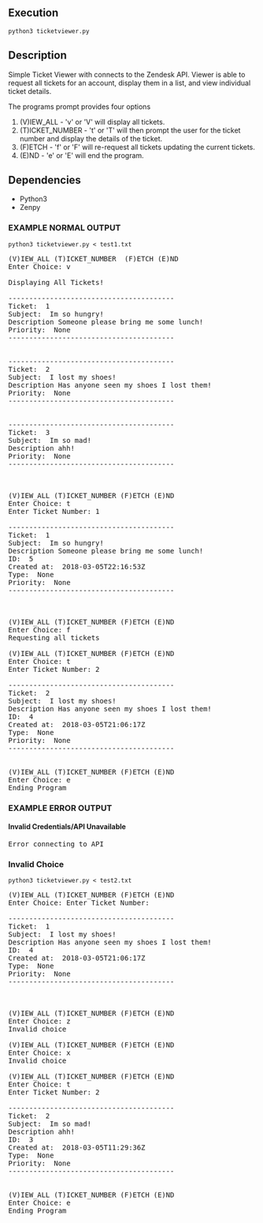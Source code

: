 ## Execution
```
python3 ticketviewer.py
```
## Description
Simple Ticket Viewer with connects to the Zendesk API. Viewer is able to request all tickets for
an account, display them in a list, and view individual ticket details.

The programs prompt provides four options
1. (V)IEW_ALL - 'v' or 'V' will display all tickets.
2. (T)ICKET_NUMBER - 't' or 'T' will then prompt the user for the ticket number and display the details of the ticket.
3. (F)ETCH - 'f' or 'F' will re-request all tickets updating the current tickets.
4. (E)ND - 'e' or 'E' will end the program.

## Dependencies
* Python3
* Zenpy

### EXAMPLE NORMAL OUTPUT

```
python3 ticketviewer.py < test1.txt
```
<pre>
(V)IEW_ALL (T)ICKET_NUMBER  (F)ETCH (E)ND
Enter Choice: v

Displaying All Tickets!

----------------------------------------
Ticket:  1
Subject:  Im so hungry!
Description Someone please bring me some lunch!
Priority:  None
----------------------------------------


----------------------------------------
Ticket:  2
Subject:  I lost my shoes!
Description Has anyone seen my shoes I lost them!
Priority:  None
----------------------------------------


----------------------------------------
Ticket:  3
Subject:  Im so mad!
Description ahh!
Priority:  None
----------------------------------------



(V)IEW_ALL (T)ICKET_NUMBER (F)ETCH (E)ND
Enter Choice: t
Enter Ticket Number: 1

----------------------------------------
Ticket:  1
Subject:  Im so hungry!
Description Someone please bring me some lunch!
ID:  5
Created at:  2018-03-05T22:16:53Z
Type:  None
Priority:  None
----------------------------------------



(V)IEW_ALL (T)ICKET_NUMBER (F)ETCH (E)ND
Enter Choice: f
Requesting all tickets

(V)IEW_ALL (T)ICKET_NUMBER (F)ETCH (E)ND
Enter Choice: t
Enter Ticket Number: 2

----------------------------------------
Ticket:  2
Subject:  I lost my shoes!
Description Has anyone seen my shoes I lost them!
ID:  4
Created at:  2018-03-05T21:06:17Z
Type:  None
Priority:  None
----------------------------------------


(V)IEW_ALL (T)ICKET_NUMBER (F)ETCH (E)ND
Enter Choice: e
Ending Program
</pre>

### EXAMPLE ERROR OUTPUT
#### Invalid Credentials/API Unavailable
<pre>
Error connecting to API
</pre>

### Invalid Choice
```
python3 ticketviewer.py < test2.txt
```
<pre>
(V)IEW_ALL (T)ICKET_NUMBER (F)ETCH (E)ND
Enter Choice: Enter Ticket Number:

----------------------------------------
Ticket:  1
Subject:  I lost my shoes!
Description Has anyone seen my shoes I lost them!
ID:  4
Created at:  2018-03-05T21:06:17Z
Type:  None
Priority:  None
----------------------------------------



(V)IEW_ALL (T)ICKET_NUMBER (F)ETCH (E)ND
Enter Choice: z
Invalid choice

(V)IEW_ALL (T)ICKET_NUMBER (F)ETCH (E)ND
Enter Choice: x
Invalid choice

(V)IEW_ALL (T)ICKET_NUMBER (F)ETCH (E)ND
Enter Choice: t
Enter Ticket Number: 2

----------------------------------------
Ticket:  2
Subject:  Im so mad!
Description ahh!
ID:  3
Created at:  2018-03-05T11:29:36Z
Type:  None
Priority:  None
----------------------------------------


(V)IEW_ALL (T)ICKET_NUMBER (F)ETCH (E)ND
Enter Choice: e
Ending Program
</pre>